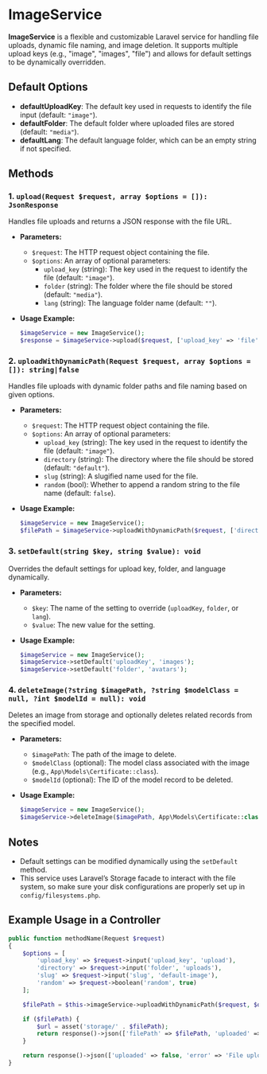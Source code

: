 # ImageService

**ImageService** is a flexible and customizable Laravel service for handling file uploads, dynamic file naming, and image deletion. It supports multiple upload keys (e.g., "image", "images", "file") and allows for default settings to be dynamically overridden.

## Default Options

- **defaultUploadKey**: The default key used in requests to identify the file input (default: `"image"`).
- **defaultFolder**: The default folder where uploaded files are stored (default: `"media"`).
- **defaultLang**: The default language folder, which can be an empty string if not specified.

## Methods

### 1. `upload(Request $request, array $options = []): JsonResponse`

Handles file uploads and returns a JSON response with the file URL.

- **Parameters:**
  - `$request`: The HTTP request object containing the file.
  - `$options`: An array of optional parameters:
    - `upload_key` (string): The key used in the request to identify the file (default: `"image"`).
    - `folder` (string): The folder where the file should be stored (default: `"media"`).
    - `lang` (string): The language folder name (default: `""`).

- **Usage Example:**
    ```php
    $imageService = new ImageService();
    $response = $imageService->upload($request, ['upload_key' => 'file', 'folder' => 'uploads', 'lang' => 'en']);
    ```

### 2. `uploadWithDynamicPath(Request $request, array $options = []): string|false`

Handles file uploads with dynamic folder paths and file naming based on given options.

- **Parameters:**
  - `$request`: The HTTP request object containing the file.
  - `$options`: An array of optional parameters:
    - `upload_key` (string): The key used in the request to identify the file (default: `"image"`).
    - `directory` (string): The directory where the file should be stored (default: `"default"`).
    - `slug` (string): A slugified name used for the file.
    - `random` (bool): Whether to append a random string to the file name (default: `false`).

- **Usage Example:**
    ```php
    $imageService = new ImageService();
    $filePath = $imageService->uploadWithDynamicPath($request, ['directory' => 'profile_pics', 'slug' => 'user-avatar', 'random' => true]);
    ```

### 3. `setDefault(string $key, string $value): void`

Overrides the default settings for upload key, folder, and language dynamically.

- **Parameters:**
  - `$key`: The name of the setting to override (`uploadKey`, `folder`, or `lang`).
  - `$value`: The new value for the setting.

- **Usage Example:**
    ```php
    $imageService = new ImageService();
    $imageService->setDefault('uploadKey', 'images');
    $imageService->setDefault('folder', 'avatars');
    ```

### 4. `deleteImage(?string $imagePath, ?string $modelClass = null, ?int $modelId = null): void`

Deletes an image from storage and optionally deletes related records from the specified model.

- **Parameters:**
  - `$imagePath`: The path of the image to delete.
  - `$modelClass` (optional): The model class associated with the image (e.g., `App\Models\Certificate::class`).
  - `$modelId` (optional): The ID of the model record to be deleted.

- **Usage Example:**
    ```php
    $imageService = new ImageService();
    $imageService->deleteImage($imagePath, App\Models\Certificate::class, $certificateId);
    ```

## Notes

- Default settings can be modified dynamically using the `setDefault` method.
- This service uses Laravel’s Storage facade to interact with the file system, so make sure your disk configurations are properly set up in `config/filesystems.php`.

## Example Usage in a Controller

```php
public function methodName(Request $request)
{
    $options = [
        'upload_key' => $request->input('upload_key', 'upload'),
        'directory' => $request->input('folder', 'uploads'),
        'slug' => $request->input('slug', 'default-image'),
        'random' => $request->boolean('random', true)
    ];

    $filePath = $this->imageService->uploadWithDynamicPath($request, $options);

    if ($filePath) {
        $url = asset('storage/' . $filePath);
        return response()->json(['filePath' => $filePath, 'uploaded' => true, 'url' => $url]);
    }

    return response()->json(['uploaded' => false, 'error' => 'File upload failed'], 400);
}
